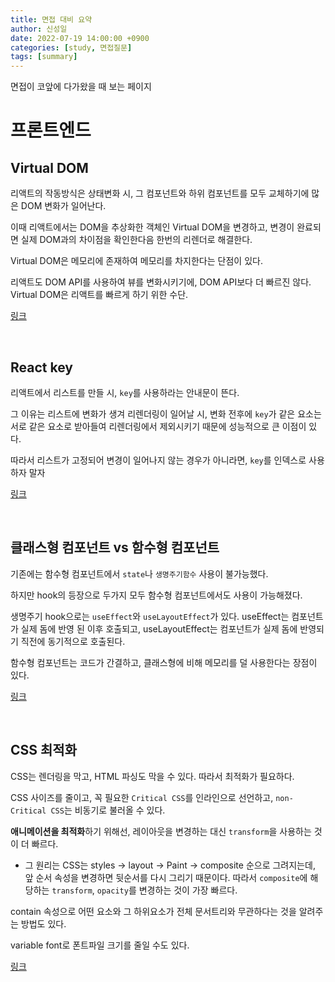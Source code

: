 ```yaml
---
title: 면접 대비 요약
author: 신성일
date: 2022-07-19 14:00:00 +0900
categories: [study, 면접질문]
tags: [summary]
---
```


면접이 코앞에 다가왔을 때 보는 페이지

# 프론트엔드

## Virtual DOM

리액트의 작동방식은 상태변화 시, 그 컴포넌트와 하위 컴포넌트를 모두 교체하기에 많은 DOM 변화가 일어난다.

이때 리액트에서는 DOM을 추상화한 객체인 Virtual DOM을 변경하고, 변경이 완료되면 실제 DOM과의 차이점을 확인한다음 한번의 리렌더로 해결한다.

Virtual DOM은 메모리에 존재하여 메모리를 차지한다는 단점이 있다.

리액트도 DOM API를 사용하여 뷰를 변화시키기에, DOM API보다 더 빠르진 않다. Virtual DOM은 리액트를 빠르게 하기 위한 수단.

[링크](https://seongil-shin.github.io/posts/virtual-Dom)



<br/>

## React key

리액트에서 리스트를 만들 시, `key`를 사용하라는 안내문이 뜬다.

그 이유는 리스트에 변화가 생겨 리렌더링이 일어날 시, 변화 전후에 `key`가 같은 요소는 서로 같은 요소로 받아들여 리렌더링에서 제외시키기 때문에 성능적으로 큰 이점이 있다.

따라서 리스트가 고정되어 변경이 일어나지 않는 경우가 아니라면,  `key`를 인덱스로 사용하자 말자

[링크](https://seongil-shin.github.io/posts/react-key/)



<br/>

## **클래스형 컴포넌트 vs 함수형 컴포넌트**

기존에는 함수형 컴포넌트에서 `state`나 `생명주기함수` 사용이 불가능했다.

하지만 hook의 등장으로 두가지 모두 함수형 컴포넌트에서도 사용이 가능해졌다.

생명주기 hook으로는 `useEffect`와 `useLayoutEffect`가 있다. useEffect는 컴포넌트가 실제 돔에 반영 된 이후 호출되고, useLayoutEffect는 컴포넌트가 실제 돔에 반영되기 직전에 동기적으로 호출된다.

함수형 컴포넌트는 코드가 간결하고, 클래스형에 비해 메모리를 덜 사용한다는 장점이 있다.

[링크](https://seongil-shin.github.io/posts/%ED%81%B4%EB%9E%98%EC%8A%A4%ED%98%95-%EC%BB%B4%ED%8F%AC%EB%84%8C%ED%8A%B8/)

<br/>

## **CSS 최적화**

CSS는 렌더링을 막고, HTML 파싱도 막을 수 있다. 따라서 최적화가 필요하다.

CSS 사이즈를 줄이고, 꼭 필요한 `Critical CSS`를 인라인으로 선언하고, `non-Critical CSS`는 비동기로 불러올 수 있다. 

**애니메이션을 최적화**하기 위해선, 레이아웃을 변경하는 대신 `transform`을 사용하는 것이 더 빠르다.

- 그 원리는 CSS는 styles -> layout -> Paint -> composite 순으로 그려지는데, 앞 순서 속성을 변경하면 뒷순서를 다시 그리기 때문이다. 따라서 `composite`에 해당하는 `transform`, `opacity`를 변경하는 것이 가장 빠르다.

contain 속성으로 어떤 요소와 그 하위요소가 전체 문서트리와 무관하다는 것을 알려주는 방법도 있다.

variable font로 폰트파일 크기를 줄일 수도 있다.

[링크](https://seongil-shin.github.io/posts/css-%EC%B5%9C%EC%A0%81%ED%99%94/)

<br/>
